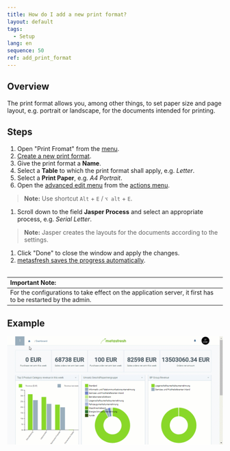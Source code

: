 ```yaml
---
title: How do I add a new print format?
layout: default
tags:
  - Setup
lang: en
sequence: 50
ref: add_print_format
---
```


## Overview
The print format allows you, among other things, to set paper size and page layout, e.g. portrait or landscape, for the documents intended for printing.

## Steps
1. Open "Print Fromat" from the [menu](Menu).
1. [Create a new print format](New_Record_Window).
1. Give the print format a **Name**.
1. Select a **Table** to which the print format shall apply, e.g. *Letter*.
1. Select a **Print Paper**, e.g. *A4 Portrait*.
1. Open the [advanced edit menu](ViewModes) from the [actions menu](StartAction).
 >**Note:** Use shortcut `Alt` + `E` / `⌥ alt` + `E`.

1. Scroll down to the field **Jasper Process** and select an appropriate process, e.g. *Serial Letter*.
 >**Note:** Jasper creates the layouts for the documents according to the settings.

1. Click "Done" to close the window and apply the changes.
1. [metasfresh saves the progress automatically](Saveindicator).
<br><br>

| **Important Note:** |
| :- |
| For the configurations to take effect on the application server, it first has to be restarted by the admin. |

## Example
![](assets/Add_print_format.gif)
